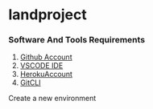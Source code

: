 # landproject

### Software And Tools Requirements

1. [Github Account](https://github.com)
2. [VSCODE IDE](https://code.visualstudio.com/)
3. [HerokuAccount](https://heroku.com)
4. [GitCLI](https://git-scm.com/book/en/v2/Getting-Started-The-Command-Line)

Create a new environment

```conda create -p venv python==3.11 -y
```